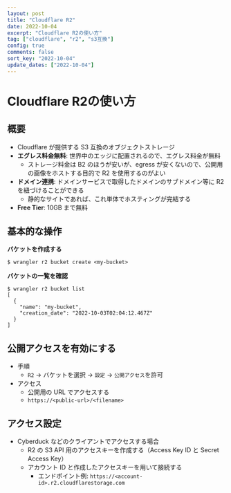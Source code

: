 ```yaml
---
layout: post
title: "Cloudflare R2"
date: 2022-10-04
excerpt: "Cloudflare R2の使い方"
tag: ["cloudflare", "r2", "s3互換"]
config: true
comments: false
sort_key: "2022-10-04"
update_dates: ["2022-10-04"]
---
```


# Cloudflare R2の使い方

## 概要
 - Cloudflare が提供する S3 互換のオブジェクトストレージ
 - **エグレス料金無料**: 世界中のエッジに配置されるので、エグレス料金が無料
   - ストレージ料金は B2 のほうが安いが、egress が安くないので、公開用の画像をホストする目的で R2 を使用するのがよい
 - **ドメイン連携**: ドメインサービスで取得したドメインのサブドメイン等に R2 を紐づけることができる
   - 静的なサイトであれば、これ単体でホスティングが完結する
 - **Free Tier**: 10GB まで無料


## 基本的な操作

**バケットを作成する**
```console
$ wrangler r2 bucket create <my-bucket>
```

**バケットの一覧を確認**
```console
$ wrangler r2 bucket list
[
  {
    "name": "my-bucket",
    "creation_date": "2022-10-03T02:04:12.467Z"
  }
]
```

## 公開アクセスを有効にする
 - 手順
   - `R2` -> バケットを選択 -> `設定` -> `公開アクセス`を許可
 - アクセス
   - 公開用の URL でアクセスする
   - `https://<public-url>/<filename>`

## アクセス設定
 - Cyberduck などのクライアントでアクセスする場合
   - R2 の S3 API 用のアクセスキーを作成する（Access Key ID と Secret Access Key）
   - アカウント ID と作成したアクセスキーを用いて接続する
     - エンドポイント例: `https://<account-id>.r2.cloudflarestorage.com`

